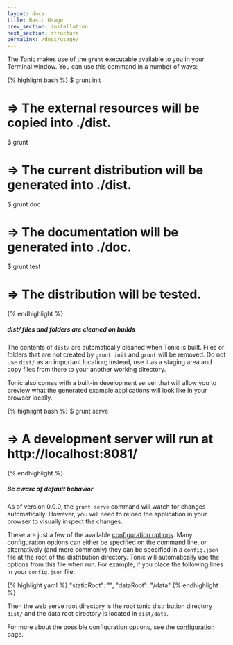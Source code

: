 ```yaml
---
layout: docs
title: Basic Usage
prev_section: installation
next_section: structure
permalink: /docs/usage/
---
```


The Tonic makes use of the `grunt` executable available to you in your Terminal
window. You can use this command in a number of ways:

{% highlight bash %}
$ grunt init
# => The external resources will be copied into ./dist.

$ grunt
# => The current distribution will be generated into ./dist.

$ grunt doc
# => The documentation will be generated into ./doc.

$ grunt test
# => The distribution will be tested.
{% endhighlight %}

<div class="note warning">
  <h5>dist/ files and folders are cleaned on builds</h5>
  <p>
    The contents of <code>dist/</code> are automatically
    cleaned when Tonic is built.  Files or folders that are not
    created by <code>grunt init</code> and <code>grunt</code> will be
    removed.  Do not use <code>dist/</code> as an important location;
    instead, use it as a staging area and copy files from there to your
    another working directory.
  </p>
</div>

Tonic also comes with a built-in development server that will allow you to
preview what the generated example applications will look like in your browser
locally.

{% highlight bash %}
$ grunt serve
# => A development server will run at http://localhost:8081/
{% endhighlight %}

<div class="note info">
  <h5>Be aware of default behavior</h5>
  <p>
    As of version 0.0.0, the <code>grunt serve</code> command will watch for changes
    automatically. However, you will need to reload the application in your browser
    to visually inspect the changes.</p>
</div>

These are just a few of the available [configuration options](../configuration/).
Many configuration options can either be specified on the command line,
or alternatively (and more commonly) they can be specified in a `config.json`
file at the root of the distribution directory. Tonic will automatically use the
options from this file when run. For example, if you place the following lines
in your `config.json` file:

{% highlight yaml %}
"staticRoot": "",
"dataRoot": "/data"
{% endhighlight %}

Then the web serve root directory is the root tonic distribution directory
`dist/` and the data root directory is located in `dist/data`.

For more about the possible configuration options, see the
[configuration](../configuration/) page.
